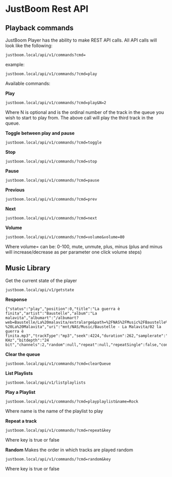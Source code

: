 # JustBoom Rest API

## Playback commands

JustBoom Player has the ability to make REST API calls. All API calls will look like the following:

```
justboom.local/api/v1/commands?cmd=
```

example:
```
justboom.local/api/v1/commands/?cmd=play
```
Available commands:

**Play**
```
justboom.local/api/v1/commands/?cmd=play&N=2
```
Where N is optional and is the ordinal number of the track in the queue you wish to start to play from. The above call will play the third track in the queue.

**Toggle between play and pause**
```
justboom.local/api/v1/commands/?cmd=toggle
```
**Stop**
```
justboom.local/api/v1/commands/?cmd=stop
```
**Pause**
```
justboom.local/api/v1/commands/?cmd=pause
```
**Previous**
```
justboom.local/api/v1/commands/?cmd=prev
```
**Next**
```
justboom.local/api/v1/commands/?cmd=next
```
**Volume**
```
justboom.local/api/v1/commands/?cmd=volume&volume=80
```
Where volume= can be: 0-100, mute, unmute, plus, minus (plus and minus will increase/decrease as per parameter one click volume steps)

## Music Library
Get the current state of the player
```
justboom.local/api/v1/getstate
```
**Response**
```
{"status":"play","position":0,"title":"La guerra è finita","artist":"Baustelle","album":"La malavita","albumart":"/albumart?web=Baustelle/La%20malavita/extralarge&path=%2FNAS%2FMusic%2FBaustelle%20-%20La%20Malavita","uri":"mnt/NAS/Music/Baustelle - La Malavita/02 la guerra è finita.mp3","trackType":"mp3","seek":4224,"duration":262,"samplerate":"44.1 KHz","bitdepth":"24 bit","channels":2,"random":null,"repeat":null,"repeatSingle":false,"consume":false,"volume":41,"mute":false,"stream":"mp3","updatedb":false,"volatile":false,"service":"mpd"}
```
**Clear the queue**
```
justboom.local/api/v1/commands/?cmd=clearQueue
```
**List Playlists**
```
justboom.local/api/v1/listplaylists
```
**Play a Playlist**
```
justboom.local/api/v1/commands/?cmd=playplaylist&name=Rock
```
Where name is the name of the playlist to play

**Repeat a track**
```
justboom.local/api/v1/commands/?cmd=repeat&key
```
Where key is true or false

**Random** Makes the order in which tracks are played random
```
justboom.local/api/v1/commands/?cmd=random&key
```
Where key is true or false
